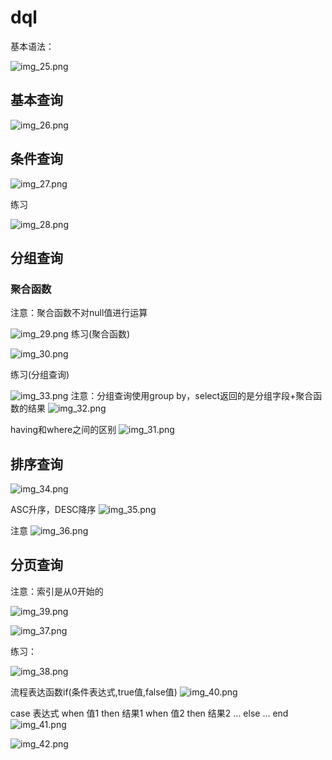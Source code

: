 # dql
基本语法：

![img_25.png](img_25.png)
## 基本查询
![img_26.png](img_26.png)

## 条件查询
![img_27.png](img_27.png)

练习

![img_28.png](img_28.png)

## 分组查询
### 聚合函数
注意：聚合函数不对null值进行运算

![img_29.png](img_29.png)
练习(聚合函数)

![img_30.png](img_30.png)

练习(分组查询)

![img_33.png](img_33.png)
注意：分组查询使用group by，select返回的是分组字段+聚合函数的结果
![img_32.png](img_32.png)

having和where之间的区别
![img_31.png](img_31.png)

## 排序查询
![img_34.png](img_34.png)

ASC升序，DESC降序
![img_35.png](img_35.png)

注意
![img_36.png](img_36.png)

## 分页查询
注意：索引是从0开始的

![img_39.png](img_39.png)

![img_37.png](img_37.png)

练习：

![img_38.png](img_38.png)

流程表达函数if(条件表达式,true值,false值)
![img_40.png](img_40.png)

case 表达式 when 值1 then 结果1 when 值2 then 结果2 ... else ... end
![img_41.png](img_41.png)

![img_42.png](img_42.png)
